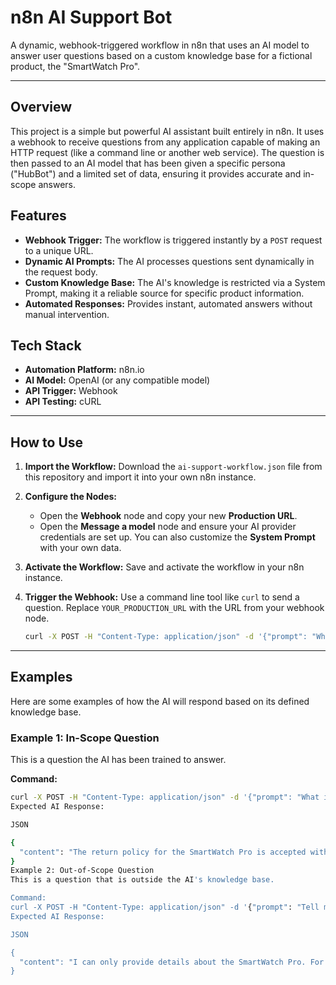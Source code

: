 # n8n AI Support Bot

A dynamic, webhook-triggered workflow in n8n that uses an AI model to answer user questions based on a custom knowledge base for a fictional product, the "SmartWatch Pro".

---

## Overview

This project is a simple but powerful AI assistant built entirely in n8n. It uses a webhook to receive questions from any application capable of making an HTTP request (like a command line or another web service). The question is then passed to an AI model that has been given a specific persona ("HubBot") and a limited set of data, ensuring it provides accurate and in-scope answers.

## Features

- **Webhook Trigger:** The workflow is triggered instantly by a `POST` request to a unique URL.
- **Dynamic AI Prompts:** The AI processes questions sent dynamically in the request body.
- **Custom Knowledge Base:** The AI's knowledge is restricted via a System Prompt, making it a reliable source for specific product information.
- **Automated Responses:** Provides instant, automated answers without manual intervention.

## Tech Stack

- **Automation Platform:** n8n.io
- **AI Model:** OpenAI (or any compatible model)
- **API Trigger:** Webhook
- **API Testing:** cURL

---

## How to Use

1.  **Import the Workflow:** Download the `ai-support-workflow.json` file from this repository and import it into your own n8n instance.
2.  **Configure the Nodes:**
    - Open the **Webhook** node and copy your new **Production URL**.
    - Open the **Message a model** node and ensure your AI provider credentials are set up. You can also customize the **System Prompt** with your own data.
3.  **Activate the Workflow:** Save and activate the workflow in your n8n instance.
4.  **Trigger the Webhook:** Use a command line tool like `curl` to send a question. Replace `YOUR_PRODUCTION_URL` with the URL from your webhook node.

    ```bash
    curl -X POST -H "Content-Type: application/json" -d '{"prompt": "What is the price?"}' YOUR_PRODUCTION_URL
    ```

---

## Examples

Here are some examples of how the AI will respond based on its defined knowledge base.

### Example 1: In-Scope Question

This is a question the AI has been trained to answer.

**Command:**
```bash
curl -X POST -H "Content-Type: application/json" -d '{"prompt": "What is the return policy?"}' YOUR_PRODUCTION_URL
Expected AI Response:

JSON

{
  "content": "The return policy for the SmartWatch Pro is accepted within 15 days of delivery."
}
Example 2: Out-of-Scope Question
This is a question that is outside the AI's knowledge base.

Command:
curl -X POST -H "Content-Type: application/json" -d '{"prompt": "Tell me a fun fact about Mars."}' YOUR_PRODUCTION_URL
Expected AI Response:

JSON

{
  "content": "I can only provide details about the SmartWatch Pro. For all other inquiries, our support team at help@thetechhub.example.com will be happy to assist you."
}
